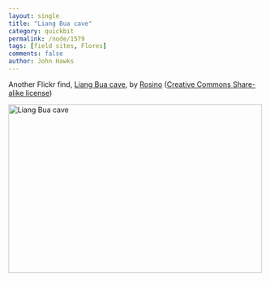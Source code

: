 ```yaml
---
layout: single 
title: "Liang Bua cave" 
category: quickbit
permalink: /node/1579
tags: [field sites, Flores] 
comments: false 
author: John Hawks 
---
```


Another Flickr find, <a href="http://www.flickr.com/photos/rosino/1525434007/">Liang Bua cave</a>, by <a href="http://www.flickr.com/people/rosino/">Rosino</a> (<a href="http://creativecommons.org/licenses/by-sa/2.0/deed.en">Creative Commons Share-alike license</a>)

<div class="middle-picture">
<img src="/graphics/liang_bua_cave_rosino-1525434007_500-332.jpg" width="500" height="332" alt="Liang Bua cave" />
</div>

